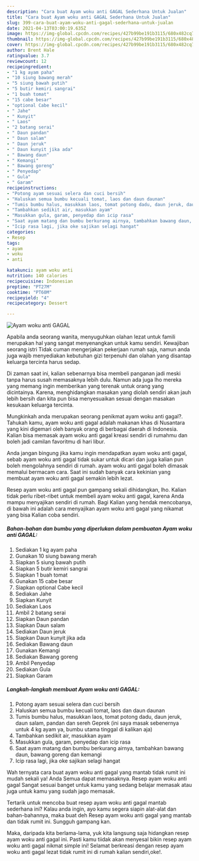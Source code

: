 ```yaml
---
description: "Cara buat Ayam woku anti GAGAL Sederhana Untuk Jualan"
title: "Cara buat Ayam woku anti GAGAL Sederhana Untuk Jualan"
slug: 399-cara-buat-ayam-woku-anti-gagal-sederhana-untuk-jualan
date: 2021-04-13T03:00:19.635Z
image: https://img-global.cpcdn.com/recipes/427b99be191b3115/680x482cq70/ayam-woku-anti-gagal-foto-resep-utama.jpg
thumbnail: https://img-global.cpcdn.com/recipes/427b99be191b3115/680x482cq70/ayam-woku-anti-gagal-foto-resep-utama.jpg
cover: https://img-global.cpcdn.com/recipes/427b99be191b3115/680x482cq70/ayam-woku-anti-gagal-foto-resep-utama.jpg
author: Brent Hale
ratingvalue: 3.7
reviewcount: 12
recipeingredient:
- "1 kg ayam paha"
- "10 siung bawang merah"
- "5 siung bawah putih"
- "5 butir kemiri sangrai"
- "1 buah tomat"
- "15 cabe besar"
- "optional Cabe kecil"
- " Jahe"
- " Kunyit"
- " Laos"
- "2 batang serai"
- " Daun pandan"
- " Daun salam"
- " Daun jeruk"
- " Daun kunyit jika ada"
- " Bawang daun"
- " Kemangi"
- " Bawang goreng"
- " Penyedap"
- " Gula"
- " Garam"
recipeinstructions:
- "Potong ayam sesuai selera dan cuci bersih"
- "Haluskan semua bumbu kecuali tomat, laos dan daun daunan"
- "Tumis bumbu halus, masukkan laos, tomat potong dadu, daun jeruk, daun salam, pandan dan sereh Geprek (ini saya masak sebenernya untuk 4 kg ayam ya, bumbu utama tinggal di kalikan aja)"
- "Tambahkan sedikit air, masukkan ayam"
- "Masukkan gula, garam, penyedap dan icip rasa"
- "Saat ayam matang dan bumbu berkurang airnya, tambahkan bawang daun, bawang goreng dan kemangi"
- "Icip rasa lagi, jika oke sajikan selagi hangat"
categories:
- Resep
tags:
- ayam
- woku
- anti

katakunci: ayam woku anti 
nutrition: 140 calories
recipecuisine: Indonesian
preptime: "PT27M"
cooktime: "PT60M"
recipeyield: "4"
recipecategory: Dessert

---
```



![Ayam woku anti GAGAL](https://img-global.cpcdn.com/recipes/427b99be191b3115/680x482cq70/ayam-woku-anti-gagal-foto-resep-utama.jpg)

Apabila anda seorang wanita, menyuguhkan olahan lezat untuk famili merupakan hal yang sangat menyenangkan untuk kamu sendiri. Kewajiban seorang istri Tidak cuman mengerjakan pekerjaan rumah saja, namun anda juga wajib menyediakan kebutuhan gizi terpenuhi dan olahan yang disantap keluarga tercinta harus sedap.

Di zaman  saat ini, kalian sebenarnya bisa membeli panganan jadi meski tanpa harus susah memasaknya lebih dulu. Namun ada juga lho mereka yang memang ingin memberikan yang terenak untuk orang yang dicintainya. Karena, menghidangkan masakan yang diolah sendiri akan jauh lebih bersih dan kita pun bisa menyesuaikan sesuai dengan masakan kesukaan keluarga tercinta. 



Mungkinkah anda merupakan seorang penikmat ayam woku anti gagal?. Tahukah kamu, ayam woku anti gagal adalah makanan khas di Nusantara yang kini digemari oleh banyak orang di berbagai daerah di Indonesia. Kalian bisa memasak ayam woku anti gagal kreasi sendiri di rumahmu dan boleh jadi camilan favoritmu di hari libur.

Anda jangan bingung jika kamu ingin mendapatkan ayam woku anti gagal, sebab ayam woku anti gagal tidak sukar untuk dicari dan juga kalian pun boleh mengolahnya sendiri di rumah. ayam woku anti gagal boleh dimasak memalui bermacam cara. Saat ini sudah banyak cara kekinian yang membuat ayam woku anti gagal semakin lebih lezat.

Resep ayam woku anti gagal pun gampang sekali dihidangkan, lho. Kalian tidak perlu ribet-ribet untuk membeli ayam woku anti gagal, karena Anda mampu menyajikan sendiri di rumah. Bagi Kalian yang hendak mencobanya, di bawah ini adalah cara menyajikan ayam woku anti gagal yang nikamat yang bisa Kalian coba sendiri.

<!--inarticleads1-->

##### Bahan-bahan dan bumbu yang diperlukan dalam pembuatan Ayam woku anti GAGAL:

1. Sediakan 1 kg ayam paha
1. Gunakan 10 siung bawang merah
1. Siapkan 5 siung bawah putih
1. Siapkan 5 butir kemiri sangrai
1. Siapkan 1 buah tomat
1. Gunakan 15 cabe besar
1. Siapkan optional Cabe kecil
1. Sediakan  Jahe
1. Siapkan  Kunyit
1. Sediakan  Laos
1. Ambil 2 batang serai
1. Siapkan  Daun pandan
1. Siapkan  Daun salam
1. Sediakan  Daun jeruk
1. Siapkan  Daun kunyit jika ada
1. Sediakan  Bawang daun
1. Gunakan  Kemangi
1. Sediakan  Bawang goreng
1. Ambil  Penyedap
1. Sediakan  Gula
1. Siapkan  Garam




<!--inarticleads2-->

##### Langkah-langkah membuat Ayam woku anti GAGAL:

1. Potong ayam sesuai selera dan cuci bersih
1. Haluskan semua bumbu kecuali tomat, laos dan daun daunan
1. Tumis bumbu halus, masukkan laos, tomat potong dadu, daun jeruk, daun salam, pandan dan sereh Geprek (ini saya masak sebenernya untuk 4 kg ayam ya, bumbu utama tinggal di kalikan aja)
1. Tambahkan sedikit air, masukkan ayam
1. Masukkan gula, garam, penyedap dan icip rasa
1. Saat ayam matang dan bumbu berkurang airnya, tambahkan bawang daun, bawang goreng dan kemangi
1. Icip rasa lagi, jika oke sajikan selagi hangat




Wah ternyata cara buat ayam woku anti gagal yang mantab tidak rumit ini mudah sekali ya! Anda Semua dapat memasaknya. Resep ayam woku anti gagal Sangat sesuai banget untuk kamu yang sedang belajar memasak atau juga untuk kamu yang sudah jago memasak.

Tertarik untuk mencoba buat resep ayam woku anti gagal mantab sederhana ini? Kalau anda ingin, ayo kamu segera siapin alat-alat dan bahan-bahannya, maka buat deh Resep ayam woku anti gagal yang mantab dan tidak rumit ini. Sungguh gampang kan. 

Maka, daripada kita berlama-lama, yuk kita langsung saja hidangkan resep ayam woku anti gagal ini. Pasti kamu tiidak akan menyesal bikin resep ayam woku anti gagal nikmat simple ini! Selamat berkreasi dengan resep ayam woku anti gagal lezat tidak rumit ini di rumah kalian sendiri,oke!.

